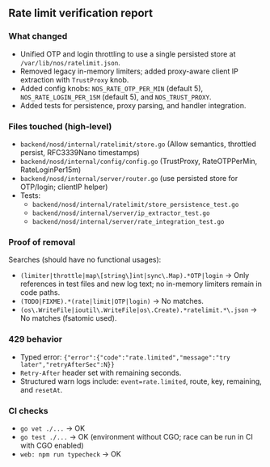 ## Rate limit verification report

### What changed

- Unified OTP and login throttling to use a single persisted store at `/var/lib/nos/ratelimit.json`.
- Removed legacy in-memory limiters; added proxy-aware client IP extraction with `TrustProxy` knob.
- Added config knobs: `NOS_RATE_OTP_PER_MIN` (default 5), `NOS_RATE_LOGIN_PER_15M` (default 5), and `NOS_TRUST_PROXY`.
- Added tests for persistence, proxy parsing, and handler integration.

### Files touched (high-level)

- `backend/nosd/internal/ratelimit/store.go` (Allow semantics, throttled persist, RFC3339Nano timestamps)
- `backend/nosd/internal/config/config.go` (TrustProxy, RateOTPPerMin, RateLoginPer15m)
- `backend/nosd/internal/server/router.go` (use persisted store for OTP/login; clientIP helper)
- Tests:
  - `backend/nosd/internal/ratelimit/store_persistence_test.go`
  - `backend/nosd/internal/server/ip_extractor_test.go`
  - `backend/nosd/internal/server/rate_integration_test.go`

### Proof of removal

Searches (should have no functional usages):

- `(limiter|throttle|map\[string\]int|sync\.Map).*OTP|login` → Only references in test files and new log text; no in-memory limiters remain in code paths.
- `(TODO|FIXME).*(rate|limit|OTP|login)` → No matches.
- `(os\.WriteFile|ioutil\.WriteFile|os\.Create).*ratelimit.*\.json` → No matches (fsatomic used).

### 429 behavior

- Typed error: `{"error":{"code":"rate.limited","message":"try later","retryAfterSec":N}}`
- `Retry-After` header set with remaining seconds.
- Structured warn logs include: `event=rate.limited`, route, key, remaining, and `resetAt`.

### CI checks

- `go vet ./...` → OK
- `go test ./...` → OK (environment without CGO; race can be run in CI with CGO enabled)
- `web: npm run typecheck` → OK


